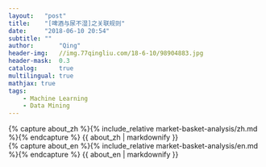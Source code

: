 ```yaml
---
layout:   "post"
title:    "[啤酒与尿不湿]之关联规则"
date:     "2018-06-10 20:54"
subtitle: ""
author:       "Qing"
header-img:   //img.77qingliu.com/18-6-10/98904883.jpg
header-mask:  0.3
catalog:      true
multilingual: true
mathjax: true
tags:
    - Machine Learning
    - Data Mining
---
```

<!-- Chinese Version -->
<div class="zh post-container">
    {% capture about_zh %}{% include_relative market-basket-analysis/zh.md %}{% endcapture %}
    {{ about_zh | markdownify }}
</div>

<!-- English Version -->
<div class="en post-container">
    {% capture about_en %}{% include_relative market-basket-analysis/en.md %}{% endcapture %}
    {{ about_en | markdownify }}
</div>
